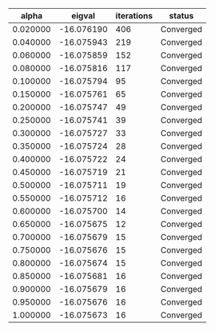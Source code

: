 |    alpha |     eigval |   iterations | status    |
|----------|------------|--------------|-----------|
| 0.020000 | -16.076190 |          406 | Converged |
| 0.040000 | -16.075943 |          219 | Converged |
| 0.060000 | -16.075859 |          152 | Converged |
| 0.080000 | -16.075816 |          117 | Converged |
| 0.100000 | -16.075794 |           95 | Converged |
| 0.150000 | -16.075761 |           65 | Converged |
| 0.200000 | -16.075747 |           49 | Converged |
| 0.250000 | -16.075741 |           39 | Converged |
| 0.300000 | -16.075727 |           33 | Converged |
| 0.350000 | -16.075724 |           28 | Converged |
| 0.400000 | -16.075722 |           24 | Converged |
| 0.450000 | -16.075719 |           21 | Converged |
| 0.500000 | -16.075711 |           19 | Converged |
| 0.550000 | -16.075712 |           16 | Converged |
| 0.600000 | -16.075700 |           14 | Converged |
| 0.650000 | -16.075675 |           12 | Converged |
| 0.700000 | -16.075679 |           15 | Converged |
| 0.750000 | -16.075676 |           15 | Converged |
| 0.800000 | -16.075674 |           15 | Converged |
| 0.850000 | -16.075681 |           16 | Converged |
| 0.900000 | -16.075679 |           16 | Converged |
| 0.950000 | -16.075676 |           16 | Converged |
| 1.000000 | -16.075673 |           16 | Converged |